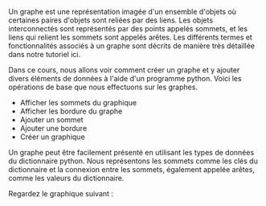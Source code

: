 Un graphe est une représentation imagée d'un ensemble d'objets où certaines paires d'objets sont reliées par des liens. Les objets interconnectés sont représentés par des points appelés sommets, et les liens qui relient les sommets sont appelés arêtes. Les différents termes et fonctionnalités associés à un graphe sont décrits de manière très détaillée dans notre tutoriel ici.

Dans ce cours, nous allons voir comment créer un graphe et y ajouter divers éléments de données à l'aide d'un programme python. Voici les opérations de base que nous effectuons sur les graphes.

- Afficher les sommets du graphique
- Afficher les bordure du graphe
- Ajouter un sommet
- Ajouter une bordure
- Créer un graphique

Un graphe peut être facilement présenté en utilisant les types de données du dictionnaire python. Nous représentons les sommets comme les clés du dictionnaire et la connexion entre les sommets, également appelée arêtes, comme les valeurs du dictionnaire.

Regardez le graphique suivant :

